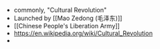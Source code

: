- commonly, "Cultural Revolution"
- Launched by [[Mao Zedong (毛泽东)]]
- [[Chinese People's Liberation Army]]
- https://en.wikipedia.org/wiki/Cultural_Revolution
-